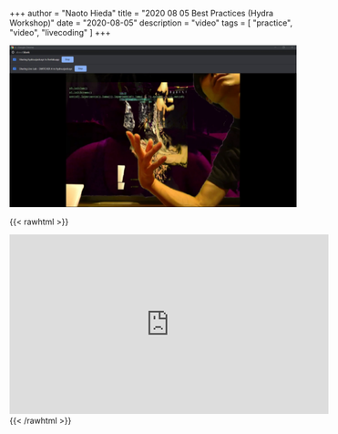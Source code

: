 +++
author = "Naoto Hieda"
title = "2020 08 05 Best Practices (Hydra Workshop)"
date = "2020-08-05"
description = "video"
tags = [ "practice", "video", "livecoding" ]
+++

![](/images/2020-08-05-best-practices.png)

{{< rawhtml >}}
<div class="youtube-container">
<iframe class="youtube-video" width="560" height="315" src="https://www.youtube.com/embed/HEs6xroWJqE" frameborder="0" allow="accelerometer; autoplay; encrypted-media; gyroscope; picture-in-picture" allowfullscreen></iframe>
</div>
{{< /rawhtml >}}

